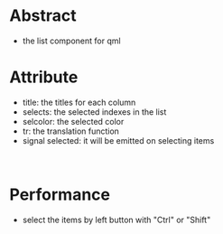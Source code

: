 # Abstract
* the list component for qml

# Attribute
* title: the titles for each column  
* selects: the selected indexes in the list  
* selcolor: the selected color  
* tr: the translation function  
* signal selected: it will be emitted on selecting items  
</br>

# Performance
* select the items by left button with "Ctrl" or "Shift"  
</br>